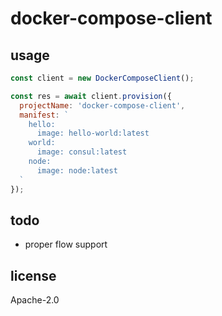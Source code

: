 # docker-compose-client

## usage

```js
const client = new DockerComposeClient();

const res = await client.provision({
  projectName: 'docker-compose-client',
  manifest: `
    hello:
      image: hello-world:latest
    world:
      image: consul:latest
    node:
      image: node:latest
  `
});
```

## todo

 - proper flow support

## license

Apache-2.0